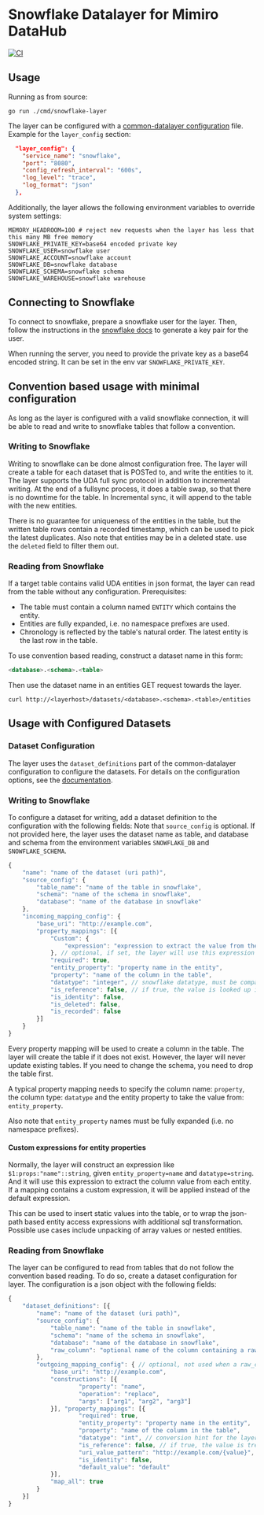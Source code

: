 # Snowflake Datalayer for Mimiro DataHub

[![CI](https://github.com/mimiro-io/datahub-snowflake-layer/actions/workflows/ci.yaml/badge.svg)](https://github.com/mimiro-io/datahub-snowflake-layer/actions/workflows/ci.yaml)

## Usage

Running as from source:

```shell
go run ./cmd/snowflake-layer
```

The layer can be configured with a [common-datalayer configuration](https://github.com/mimiro-io/common-datalayer?tab=readme-ov-file#data-layer-configuration)
file. Example for the `layer_config` section:

```json
  "layer_config": {
    "service_name": "snowflake",
    "port": "8080",
    "config_refresh_interval": "600s",
    "log_level": "trace",
    "log_format": "json"
  },
```

Additionally, the layer allows the following environment variables to override
system settings:

```shell
MEMORY_HEADROOM=100 # reject new requests when the layer has less that this many MB free memory
SNOWFLAKE_PRIVATE_KEY=base64 encoded private key
SNOWFLAKE_USER=snowflake user
SNOWFLAKE_ACCOUNT=snowflake account
SNOWFLAKE_DB=snowflake database
SNOWFLAKE_SCHEMA=snowflake schema
SNOWFLAKE_WAREHOUSE=snowflake warehouse
```

## Connecting to Snowflake

To connect to snowflake, prepare a snowflake user for the layer.
Then, follow the instructions in the [snowflake docs](https://docs.snowflake.com/en/user-guide/key-pair-auth.html)
to generate a key pair for the user.

When running the server, you need to provide the private key as a base64 encoded string.
It can be set in the env var `SNOWFLAKE_PRIVATE_KEY`.

## Convention based usage with minimal configuration

As long as the layer is configured with a valid snowflake connection,
it will be able to read and write to snowflake tables that follow a convention.

### Writing to Snowflake

Writing to snowflake can be done almost configuration free. The layer will create a table for each
dataset that is POSTed to, and write the entities to it.
The layer supports the UDA full sync protocol in addition to incremental writing.
At the end of a fullsync process, it does a table swap, so that there is no downtime for the table.
In Incremental sync, it will append to the table with the new entities.

There is no guarantee for uniqueness of the entities in the table, but the written table rows contain a
recorded timestamp, which can be used to pick the latest duplicates. Also note that entities may be in
a deleted state. use the `deleted` field to filter them out.

### Reading from Snowflake

If a target table contains valid UDA entities in json format, the layer can read from the table without any configuration.
Prerequisites:

-   The table must contain a column named `ENTITY` which contains the entity.
-   Entities are fully expanded, i.e. no namespace prefixes are used.
-   Chronology is reflected by the table's natural order. The latest entity is the last row in the table.

To use convention based reading, construct a dataset name in this form:

```sql
<database>.<schema>.<table>
```

Then use the dataset name in an entities GET request towards the layer.

```shell
curl http://<layerhost>/datasets/<database>.<schema>.<table>/entities
```

## Usage with Configured Datasets

### Dataset Configuration

The layer uses the `dataset_definitions` part of the common-datalayer configuration to configure the datasets.
For details on the configuration options, see the [documentation](https://github.com/mimiro-io/common-datalayer#data-layer-configuration).

### Writing to Snowflake

To configure a dataset for writing, add a dataset definition to the configuration with the following fields:
Note that `source_config` is optional. If not provided here, the layer uses the dataset name as table,
and database and schema from the environment variables `SNOWFLAKE_DB` and `SNOWFLAKE_SCHEMA`.

```javascript
{
    "name": "name of the dataset (uri path)",
    "source_config": {
        "table_name": "name of the table in snowflake",
        "schema": "name of the schema in snowflake",
        "database": "name of the database in snowflake"
    },
    "incoming_mapping_config": {
        "base_uri": "http://example.com",
        "property_mappings": [{
            "Custom": {
                "expression": "expression to extract the value from the entity"
            }, // optional, if set, the layer will use this expression to extract the value from the entity
            "required": true,
            "entity_property": "property name in the entity",
            "property": "name of the column in the table",
            "datatype": "integer", // snowflake datatype, must be compatible with the value
            "is_reference": false, // if true, the value is looked up in the references part of the entity
            "is_identity": false,
            "is_deleted": false,
            "is_recorded": false
        }]
    }
}
```

Every property mapping will be used to create a column in the table. The layer will create the table if it does not exist.
However, the layer will never update existing tables. If you need to change the schema, you need to drop the table first.

A typical property mapping needs to specify the column name: `property`, the column type: `datatype` and the
entity property to take the value from: `entity_property`.

Also note that `entity_property` names must be fully expanded (i.e. no namespace prefixes).

#### Custom expressions for entity properties

Normally, the layer will construct an expression like `$1:props:"name"::string`, given `entity_property=name` and `datatype=string`.
And it will use this expression to extract the column value from each entity.
If a mapping contains a custom expression, it will be applied instead of the default expression.

This can be used to insert static values into the table, or to wrap the json-path based entity access expressions with
additional sql transformation. Possible use cases include unpacking of array values or nested entities.

### Reading from Snowflake

The layer can be configured to read from tables that do not follow the convention based reading.
To do so, create a dataset configuration for layer. The configuration is a json object with the following fields:

```javascript
{
    "dataset_definitions": [{
        "name": "name of the dataset (uri path)",
        "source_config": {
            "table_name": "name of the table in snowflake",
            "schema": "name of the schema in snowflake",
            "database": "name of the database in snowflake",
            "raw_column": "optional name of the column containing a raw json entity"
        },
        "outgoing_mapping_config": { // optional, not used when a raw_column is configured
            "base_uri": "http://example.com",
            "constructions": [{
                    "property": "name",
                    "operation": "replace",
                    "args": ["arg1", "arg2", "arg3"]
            }], "property_mappings": [{
                    "required": true,
                    "entity_property": "property name in the entity",
                    "property": "name of the column in the table",
                    "datatype": "int", // conversion hint for the layer
                    "is_reference": false, // if true, the value is treated as a reference to another entity
                    "uri_value_pattern": "http://example.com/{value}", // optional, if set, the value used as string template to construct a property value
                    "is_identity": false,
                    "default_value": "default"
            }],
            "map_all": true
        }
    }]
}
```
